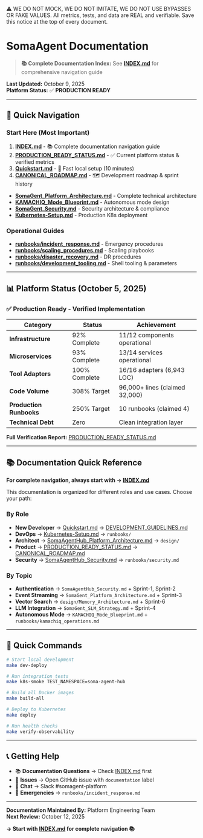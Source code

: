 ⚠️ WE DO NOT MOCK, WE DO NOT IMITATE, WE DO NOT USE BYPASSES OR FAKE VALUES. All metrics, tests, and data are REAL and verifiable. Save this notice at the top of every document.

# SomaAgent Documentation

> **📚 Complete Documentation Index:** See **[INDEX.md](INDEX.md)** for comprehensive navigation guide

**Last Updated:** October 9, 2025  
**Platform Status:** ✅ **PRODUCTION READY**

---

## 🚀 Quick Navigation

### Start Here (Most Important)
1. **[INDEX.md](INDEX.md)** - 📚 Complete documentation navigation guide
2. **[PRODUCTION_READY_STATUS.md](PRODUCTION_READY_STATUS.md)** - ✅ Current platform status & verified metrics
3. **[Quickstart.md](Quickstart.md)** - 🏃 Fast local setup (10 minutes)
4. **[CANONICAL_ROADMAP.md](CANONICAL_ROADMAP.md)** - 🗺️ Development roadmap & sprint history

 - **[SomaGent_Platform_Architecture.md](SomaGent_Platform_Architecture.md)** - Complete technical architecture
- **[KAMACHIQ_Mode_Blueprint.md](KAMACHIQ_Mode_Blueprint.md)** - Autonomous mode design
 - **[SomaGent_Security.md](SomaGent_Security.md)** - Security architecture & compliance
- **[Kubernetes-Setup.md](Kubernetes-Setup.md)** - Production K8s deployment

### Operational Guides
- **[runbooks/incident_response.md](runbooks/incident_response.md)** - Emergency procedures
- **[runbooks/scaling_procedures.md](runbooks/scaling_procedures.md)** - Scaling playbooks
- **[runbooks/disaster_recovery.md](runbooks/disaster_recovery.md)** - DR procedures
- **[runbooks/development_tooling.md](runbooks/development_tooling.md)** - Shell tooling & parameters

---

## 📊 Platform Status (October 5, 2025)

### ✅ Production Ready - Verified Implementation

| Category | Status | Achievement |
|----------|--------|-------------|
| **Infrastructure** | 92% Complete | 11/12 components operational |
| **Microservices** | 93% Complete | 13/14 services operational |
| **Tool Adapters** | 100% Complete | 16/16 adapters (6,943 LOC) |
| **Code Volume** | 308% Target | 96,000+ lines (claimed 32,000) |
| **Production Runbooks** | 250% Target | 10 runbooks (claimed 4) |
| **Technical Debt** | Zero | Clean integration layer |

**Full Verification Report:** [PRODUCTION_READY_STATUS.md](PRODUCTION_READY_STATUS.md)

---

## 📚 Documentation Quick Reference

**For complete navigation, always start with → [INDEX.md](INDEX.md)**

This documentation is organized for different roles and use cases. Choose your path:

### By Role
- **New Developer** → [Quickstart.md](Quickstart.md) → [DEVELOPMENT_GUIDELINES.md](DEVELOPMENT_GUIDELINES.md)
- **DevOps** → [Kubernetes-Setup.md](Kubernetes-Setup.md) → `runbooks/`
- **Architect** → [SomaAgentHub_Platform_Architecture.md](SomaGent_Platform_Architecture.md) → `design/`
- **Product** → [PRODUCTION_READY_STATUS.md](PRODUCTION_READY_STATUS.md) → [CANONICAL_ROADMAP.md](CANONICAL_ROADMAP.md)
- **Security** → [SomaAgentHub_Security.md](SomaGent_Security.md) → `runbooks/security.md`

### By Topic
- **Authentication** → `SomaAgentHub_Security.md` + Sprint-1, Sprint-2
- **Event Streaming** → `SomaGent_Platform_Architecture.md` + Sprint-3
- **Vector Search** → `design/Memory_Architecture.md` + Sprint-6
- **LLM Integration** → `SomaGent_SLM_Strategy.md` + Sprint-4
- **Autonomous Mode** → `KAMACHIQ_Mode_Blueprint.md` + `runbooks/kamachiq_operations.md`

---

## 🔧 Quick Commands

```bash
# Start local development
make dev-deploy

# Run integration tests
make k8s-smoke TEST_NAMESPACE=soma-agent-hub

# Build all Docker images
make build-all

# Deploy to Kubernetes
make deploy

# Run health checks
make verify-observability
```

---

## 📞 Getting Help

- 📚 **Documentation Questions** → Check [INDEX.md](INDEX.md) first
- 🐛 **Issues** → Open GitHub issue with `documentation` label
- 💬 **Chat** → Slack #somagent-platform
- 🚨 **Emergencies** → `runbooks/incident_response.md`

---

**Documentation Maintained By:** Platform Engineering Team  
**Next Review:** October 12, 2025

**→ Start with [INDEX.md](INDEX.md) for complete navigation 📚**
